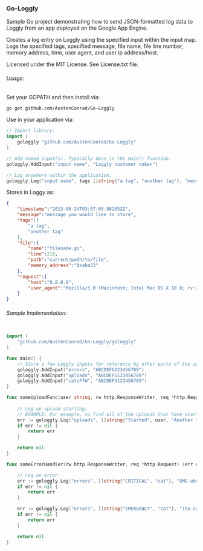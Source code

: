 ### Go-Loggly
Sample Go project demonstrating how to send JSON-formatted log data to Loggly from an app deployed on the Google App Engine.

Creates a log entry on Loggly using the specified input within the input map. Logs the specified tags, specified message, file name, file line number, memory address, time, user agent, and user ip address/host.

Licensed under the MIT License. See License.txt file.


###### Usage:
Set your GOPATH and then install via:
```bash
go get github.com/AustenConrad/Go-Loggly
```

Use in your application via:
```go
// Import library.
import (
	gologgly "github.com/AustenConrad/Go-Loggly"
)

// Add named input(s). Typically done in the main() function.
gologgly.AddInput("input name", "Loggly customer token")

// Log anywhere within the application.
gologgly.Log("input name", tags []string{"a tag", "another tag"}, "message you would like to store", rw, req)
```
Stores in Loggy as:
```json
{
	"timestamp":"2013-06-24T03:57:03.982052Z",
	"message":"message you would like to store",
	"tags":[
		"a tag",
		"another tag"
	],
	"file":{
		"name":"filename.go",
		"line":218,
		"path":"current/path/to/file",
		"memory_address":"0xaba53"
	},
	"request":{
		"host":"8.8.8.8",
		"user_agent":"Mozilla/5.0 (Macintosh; Intel Mac OS X 10.8; rv:21.0) Gecko/20100101 Firefox/21.0"
	}
} 
```

###### Sample Implementation:
```go

import (
	"github.com/AustenConrad/Go-Loggly/gologgly"
)

func main() {
	// Store a few Loggly inputs for reference by other parts of the application.
	gologgly.AddInput("errors", "ABCDEFG123456789")
	gologgly.AddInput("uploads", "ABCDEFG123456789")
	gologgly.AddInput("catsFTW", "ABCDEFG123456789")
}

func someUploadFunc(user string, rw http.ResponseWriter, req *http.Request) (err error) {
	
	// Log an upload starting.
	// EXAMPLE: For example, to find all of the uploads that have started using the Loggly console: 'search json.tags:started'
	err := gologgly.Log("uploads", []string{"Started", user, "Another tag"}, "{'some':'json', 'more': 'json stuff'}", rw, req)
	if err != nil {
		return err
	}

	return nil
}

func someErrorHandler(rw http.ResponseWriter, req *http.Request) (err error) {

	// Log an error.
	err := gologgly.Log("errors", []string{"CRITICAL", "cat"}, "OMG where is the cat!?!", rw, req)
	if err != nil {
		return err
	}

	err := gologgly.Log("errors", []string{"EMERGENCY", "cat"}, "(to cat) Seriously, *how* did you get up here?", rw, req)
	if err != nil {
		return err
	}

	return nil
}

```

